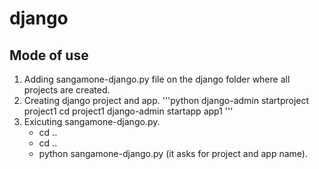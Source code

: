 # django

## Mode of use
1. Adding sangamone-django.py file on the django folder where all projects are created.
2. Creating django project and app.
   '''python
   django-admin startproject project1
   cd project1
   django-admin startapp app1
   '''
4. Exicuting sangamone-django.py.
   - cd ..
   - cd ..
   - python sangamone-django.py (it asks for project and app name).

